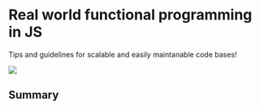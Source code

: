 # Real world functional programming in JS

Tips and guidelines for scalable and easily maintanable code bases!

![](https://raw.github.com/fantasyland/fantasy-land/master/logo.png)

## Summary
